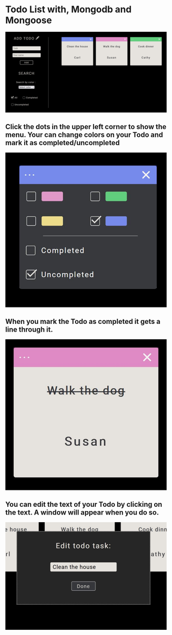 # Todo List with, Mongodb and Mongoose

![image](/frontend/src/assets/images/todots1.JPG)

## Click the dots in the upper left corner to show the menu. Your can change colors on your Todo and mark it as completed/uncompleted

![image](/frontend/src/assets/images/todots2.JPG)

## When you mark the Todo as completed it gets a line through it.

![image](/frontend/src/assets/images/todots4.JPG)

## You can edit the text of your Todo by clicking on the text. A window will appear when you do so.

![image](/frontend/src/assets/images/todots3.JPG)